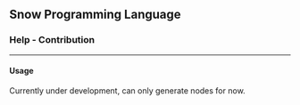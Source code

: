 ## Snow Programming Language 
### Help - Contribution

***

#### Usage
Currently under development, can only generate nodes for now.